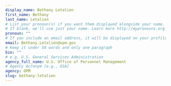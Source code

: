 ```yaml
---
display_name: Bethany Letalien
first_name: Bethany
last_name: Letalien
# List your pronoun(s) if you want them displayed alongside your name.
# If blank, we'll use just your name. Learn more http://mypronouns.org
pronoun: ""
# If you include an email address, it will be displayed on your profile page
email: Bethany.Letalien@opm.gov
# Keep it under 50 words and only one paragraph
bio: ""
# e.g. U.S. General Services Administration
agency_full_name: U.S. Office of Personnel Management
# Agency Acronym [e.g., GSA]
agency: OPM
slug: bethany-letalien
---
```

